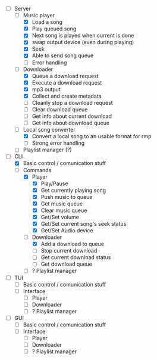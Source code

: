 - [ ] Server  
    - [ ] Music player
        - [x] Load a song
        - [x] Play queued song
        - [x] Next song is played when current is done
        - [x] swap output device (even during playing)
        - [x] Seek
        - [x] Able to send song queue
        - [ ] Error handling
    - [ ] Downloader
        - [x] Queue a download request
        - [x] Execute a download request
        - [x] mp3 output
        - [x] Collect and create metadata
        - [ ] Cleanly stop a download request
        - [ ] Clear download queue
        - [ ] Get info about current download
        - [ ] Get info about download queue
    - [ ] Local song converter
        - [x] Convert a local song to an usable format for rmp
        - [ ] Strong error handling
    - [ ] Playlist manager (?)

- [ ] CLI
    - [x] Basic control / comunication stuff
    - [ ] Commands
        - [x] Player
            - [x] Play/Pause
            - [x] Get currently playing song
            - [x] Push music to queue
            - [x] Get music queue
            - [x] Clear music queue
            - [x] Get/Set volume
            - [x] Get/Set current song's seek status
            - [x] Get/Set Audio device
        - [ ] Downloader
            - [x] Add a download to queue
            - [ ] Stop current download
            - [ ] Get current download status
            - [ ] Get download queue
        - [ ] ? Playlist manager 
- [ ] TUI
    - [ ] Basic control / comunication stuff
    - [ ] Interface
        - [ ] Player
        - [ ] Downloader
        - [ ] ? Playlist manager

- [ ] GUI
    - [ ] Basic control / comunication stuff
    - [ ] Interface
        - [ ] Player
        - [ ] Downloader
        - [ ] ? Playlist manager
